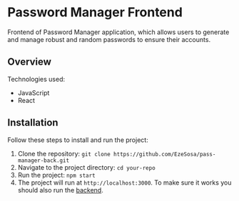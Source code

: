 # Password Manager Frontend

Frontend of Password Manager application, which allows users to generate and manage robust and random passwords to ensure their accounts.

## Overview

Technologies used:
  - JavaScript
  - React

## Installation

Follow these steps to install and run the project:

  1. Clone the repository: `git clone https://github.com/EzeSosa/pass-manager-back.git`
  2. Navigate to the project directory: `cd your-repo`
  4. Run the project: `npm start`
  5. The project will run at `http://localhost:3000`. To make sure it works you should also run the [backend](https://github.com/EzeSosa/pass-manager-back).
